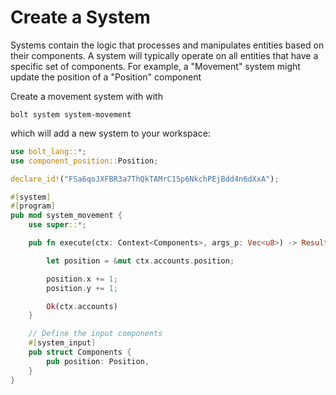 # Create a System

Systems contain the logic that processes and manipulates entities based on their components. A system will typically operate on all entities that have a specific set of components. For example, a "Movement" system might update the position of a "Position" component

Create a movement system with with

```
bolt system system-movement
```

which will add a new system to your workspace:

```rust
use bolt_lang::*;
use component_position::Position;

declare_id!("FSa6qoJXFBR3a7ThQkTAMrC15p6NkchPEjBdd4n6dXxA");

#[system]
#[program]
pub mod system_movement {
    use super::*;

    pub fn execute(ctx: Context<Components>, args_p: Vec<u8>) -> Result<Components> {

        let position = &mut ctx.accounts.position;

        position.x += 1;
        position.y += 1;

        Ok(ctx.accounts)
    }

    // Define the input components
    #[system_input]
    pub struct Components {
        pub position: Position,
    }
}
```